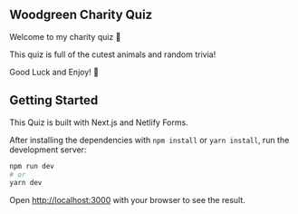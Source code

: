 ## Woodgreen Charity Quiz 

Welcome to my charity quiz 🙂

This quiz is full of the cutest animals and random trivia!

Good Luck and Enjoy! 🎉

## Getting Started

This Quiz is built with Next.js and Netlify Forms.

After installing the dependencies with `npm install` or `yarn install`, run the development server:

```bash
npm run dev
# or
yarn dev
```

Open [http://localhost:3000](http://localhost:3000) with your browser to see the result.
